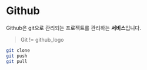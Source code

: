 # Github

Github은 git으로 관리되는 프로젝트를 관리하는 **서비스**입니다.

>Git != github_logo

```bash
git clone
git push
git pull
```